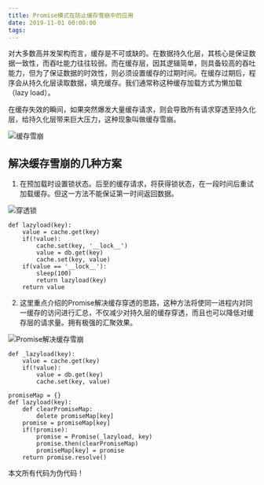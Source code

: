 ```yaml
---
title: Promise模式在防止缓存雪崩中的应用
date: 2019-11-01 00:00:00
tags:
---
```

对大多数高并发架构而言，缓存是不可或缺的。在数据持久化层，其核心是保证数据一致性，而吞吐能力往往较弱。而在缓存层，因其逻辑简单，则具备较高的吞吐能力，但为了保证数据的时效性，则必须设置缓存的过期时间。在缓存过期后，程序会从持久化层读取数据，填充缓存。我们通常称这种缓存加载方式为懒加载（lazy load）。

在缓存失效的瞬间，如果突然爆发大量缓存请求，则会导致所有请求穿透至持久化层，给持久化层带来巨大压力，这种现象叫做缓存雪崩。

![缓存雪崩](http://upload-images.jianshu.io/upload_images/31319-843693e8c36814b6.png?imageMogr2/auto-orient/strip%7CimageView2/2/w/1240)

## 解决缓存雪崩的几种方案

1. 在预加载时设置锁状态。后至的缓存请求，将获得锁状态，在一段时间后重试加载缓存。但这一方法不能保证第一时间返回数据。

![穿透锁](http://upload-images.jianshu.io/upload_images/31319-5138b17e9260eacb.png?imageMogr2/auto-orient/strip%7CimageView2/2/w/1240)

```
def lazyload(key):
    value = cache.get(key)
    if(!value):
        cache.set(key, '__lock__')
        value = db.get(key)
        cache.set(key, value)
    if(value == '__lock__'):
        sleep(100)
        return lazyload(key)
    return value
```

2. 这里重点介绍的Promise解决缓存穿透的思路，这种方法将使同一进程内对同一缓存的访问进行汇总，不仅减少对持久层的缓存穿透，而且也可以降低对缓存层的请求量。拥有极强的汇聚效果。

![Promise解决缓存雪崩](http://upload-images.jianshu.io/upload_images/31319-1443709321ad539e.png?imageMogr2/auto-orient/strip%7CimageView2/2/w/1240)

```
def _lazyload(key):
    value = cache.get(key)
    if(!value):
        value = db.get(key)
        cache.set(key, value)

promiseMap = {}
def lazyload(key):
    def clearPromiseMap:
        delete promiseMap[key]
    promise = promiseMap[key]
    if(!promise):
        promise = Promise(_lazyload, key)
        promise.then(clearPromiseMap)
        promiseMap[key] = promise
    return promise.resolve()
```

本文所有代码为伪代码！
